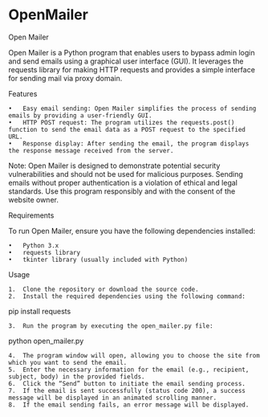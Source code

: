 # OpenMailer
Open Mailer

Open Mailer is a Python program that enables users to bypass admin login and send emails using a graphical user interface (GUI). It leverages the requests library for making HTTP requests and provides a simple interface for sending mail via proxy domain.

Features

	•	Easy email sending: Open Mailer simplifies the process of sending emails by providing a user-friendly GUI.
	•	HTTP POST request: The program utilizes the requests.post() function to send the email data as a POST request to the specified URL.
	•	Response display: After sending the email, the program displays the response message received from the server.

Note: Open Mailer is designed to demonstrate potential security vulnerabilities and should not be used for malicious purposes. Sending emails without proper authentication is a violation of ethical and legal standards. Use this program responsibly and with the consent of the website owner.

Requirements

To run Open Mailer, ensure you have the following dependencies installed:

	•	Python 3.x
	•	requests library
	•	tkinter library (usually included with Python)
Usage

	1.	Clone the repository or download the source code.
	2.	Install the required dependencies using the following command:

pip install requests


	3.	Run the program by executing the open_mailer.py file:

python open_mailer.py


	4.	The program window will open, allowing you to choose the site from which you want to send the email.
	5.	Enter the necessary information for the email (e.g., recipient, subject, body) in the provided fields.
	6.	Click the “Send” button to initiate the email sending process.
	7.	If the email is sent successfully (status code 200), a success message will be displayed in an animated scrolling manner.
	8.	If the email sending fails, an error message will be displayed.
